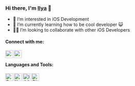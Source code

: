 ### Hi there, I'm [Ilya][instagram] 👋

- 👀 I’m interested in iOS Development
- 🌱 I’m currently learning how to be cool developer 😺
- 🤝🏻 I’m looking to collaborate with other iOS Developers

#### Connect with me:
<!-- [<img align="left" alt="mudriyilya | LinkedIn" width="24px" src="https://cdn.jsdelivr.net/npm/simple-icons@v3/icons/linkedin.svg" />][linkedin] -->
[<img align="left" alt="mudriyilya | Instagram" width="24px" src="https://cdn.jsdelivr.net/npm/simple-icons@7.19.0/icons/instagram.svg" />][instagram]
[<img align="left" alt="mudriyilya | Facebook" width="24px" src="https://cdn.jsdelivr.net/npm/simple-icons@7.19.0/icons/facebook.svg" />][facebook]
<br />

#### Languages and Tools:
[<img align="left" alt="Swift" width="24px" src="https://cdn.jsdelivr.net/npm/simple-icons@7.19.0/icons/swift.svg" />][iOS-Swift]
[<img align="left" alt="Xcode" width="24px" src="https://cdn.jsdelivr.net/npm/simple-icons@7.19.0/icons/xcode.svg" />][Xcode]
[<img align="left" alt="iOS" width="24px" src="https://cdn.jsdelivr.net/npm/simple-icons@7.19.0/icons/ios.svg" />][iOS-Developer]
[<img align="left" alt="GitHub" width="24px" src="https://cdn.jsdelivr.net/npm/simple-icons@7.19.0/icons/github.svg" />][github]

<br />

[instagram]: https://instagram.com/mudriy.ilya
<!-- [linkedin]: https://linkedin.com/in/??? -->
[facebook]: https://www.facebook.com/mudriy.ilya

[iOS-Swift]: https://developer.apple.com/swift
[Xcode]: https://developer.apple.com/xcode/ide
[iOS-Developer]: https://developer.apple.com/ios
[github]: https://github.com/MudriyIlya
